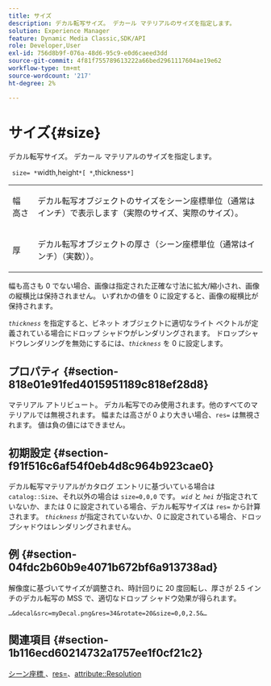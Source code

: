 ```yaml
---
title: サイズ
description: デカル転写サイズ。 デカール マテリアルのサイズを指定します。
solution: Experience Manager
feature: Dynamic Media Classic,SDK/API
role: Developer,User
exl-id: 756d8b9f-076a-48d6-95c9-e0d6caeed3dd
source-git-commit: 4f81f755789613222a66bed2961117604ae19e62
workflow-type: tm+mt
source-wordcount: '217'
ht-degree: 2%

---
```


# サイズ{#size}

デカル転写サイズ。 デカール マテリアルのサイズを指定します。

` size= *`width,height`*[ *`,thickness`*]`

<table id="simpletable_00B1226F3B8B49D895D1269AB03D5043"> 
 <tr class="strow"> 
  <td class="stentry"> <p> 幅 <span class="varname"> 高さ </span> </p> </td> 
  <td class="stentry"> <p>デカル転写オブジェクトのサイズをシーン座標単位（通常はインチ）で表示します（実際のサイズ、実際のサイズ）。 </p> </td> 
 </tr> 
 <tr class="strow"> 
  <td class="stentry"> <p> <span class="varname"> 厚 </span> </p> </td> 
  <td class="stentry"> <p>デカル転写オブジェクトの厚さ（シーン座標単位（通常はインチ）（実数））。 </p> </td> 
 </tr> 
</table>

幅も高さも 0 でない場合、画像は指定された正確な寸法に拡大/縮小され、画像の縦横比は保持されません。 いずれかの値を 0 に設定すると、画像の縦横比が保持されます。

*`thickness`* を指定すると、ビネット オブジェクトに適切なライト ベクトルが定義されている場合にドロップ シャドウがレンダリングされます。 ドロップシャドウレンダリングを無効にするには、*`thickness`* を 0 に設定します。

## プロパティ {#section-818e01e91fed4015951189c818ef28d8}

マテリアル アトリビュート。 デカル転写でのみ使用されます。他のすべてのマテリアルでは無視されます。 幅または高さが 0 より大きい場合、`res=` は無視されます。 値は負の値にはできません。

## 初期設定 {#section-f91f516c6af54f0eb4d8c964b923cae0}

デカル転写マテリアルがカタログ エントリに基づいている場合は `catalog::Size`、それ以外の場合は `size=0,0,0` です。 *`wid`* と *`hei`* が指定されていないか、または 0 に設定されている場合、デカル転写サイズは `res=` から計算されます。 *`thickness`* が指定されていないか、0 に設定されている場合、ドロップシャドウはレンダリングされません。

## 例 {#section-04fdc2b60b9e4071b672bf6a913738ad}

解像度に基づいてサイズが調整され、時計回りに 20 度回転し、厚さが 2.5 インチのデカル転写の MSS で、適切なドロップ シャドウ効果が得られます。

`…&decal&src=myDecal.png&res=34&rotate=20&size=0,0,2.5&…`

## 関連項目 {#section-1b116ecd60214732a1757ee1f0cf21c2}

[ シーン座標 ](../../../../../ir-api/http-protocol/image-rendering-api-ref/c-ir-http-protocol-ref/c-ir-http-protocol-syntax-and-features/c-ir-vignettes/c-ir-scene-coordinates.md#concept-528507024fa640b19a2631357febf7f1)、[res=](../../../../../ir-api/http-protocol/image-rendering-api-ref/c-ir-http-protocol-ref/c-ir-http-protocol-command-reference/r-ir-res.md#reference-0ad9de8887144c83a6db97b4994f7c04)、[attribute::Resolution](../../../../../ir-api/material-cat/image-rendering-api-ref/c-ir-material-catalog/c-ir-attributes-reference/r-ir-resolution.md#reference-09fe14e6bfbf4db6b7f4369fffecc806)
